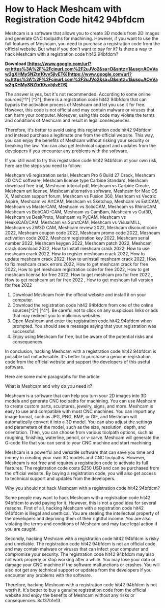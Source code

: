 
 
# How to Hack Meshcam with Registration Code hit42 94bfdcm
 
Meshcam is a software that allows you to create 3D models from 2D images and generate CNC toolpaths for machining. However, if you want to use the full features of Meshcam, you need to purchase a registration code from the official website. But what if you don't want to pay for it? Is there a way to hack Meshcam with a registration code hit42 94bfdcm?
 
**Download  [https://www.google.com/url?q=https%3A%2F%2Fcinurl.com%2F2uJVo2&sa=D&sntz=1&usg=AOvVaw2gXHMySNZtn10vv5jIvET6](https://www.google.com/url?q=https%3A%2F%2Fcinurl.com%2F2uJVo2&sa=D&sntz=1&usg=AOvVaw2gXHMySNZtn10vv5jIvET6)**


 
The answer is yes, but it's not recommended. According to some online sources[^1^] [^2^], there is a registration code hit42 94bfdcm that can bypass the activation process of Meshcam and let you use it for free. However, this code is not official and may contain malware or viruses that can harm your computer. Moreover, using this code may violate the terms and conditions of Meshcam and result in legal consequences.
 
Therefore, it's better to avoid using this registration code hit42 94bfdcm and instead purchase a legitimate one from the official website. This way, you can enjoy the benefits of Meshcam without risking your security or breaking the law. You can also get technical support and updates from the developers if you encounter any problems with the software.
 
If you still want to try this registration code hit42 94bfdcm at your own risk, here are the steps you need to follow:
 
Meshcam v6 registration serial,  Meshcam Pro 6 Build 27 Crack,  Meshcam 3D CNC software,  Meshcam license type Carbide Standard,  Meshcam download free trial,  Meshcam tutorial pdf,  Meshcam vs Carbide Create,  Meshcam art license,  Meshcam alternative software,  Meshcam for Mac OS X,  Meshcam support forum,  Meshcam vs Fusion 360,  Meshcam vs Vectric Aspire,  Meshcam vs ArtCAM,  Meshcam vs Sketchup,  Meshcam vs EstlCAM,  Meshcam vs MasterCAM,  Meshcam vs SolidCAM,  Meshcam vs RhinoCAM,  Meshcam vs BobCAD-CAM,  Meshcam vs CamBam,  Meshcam vs Cut3D,  Meshcam vs DeskProto,  Meshcam vs PyCAM,  Meshcam vs HeeksCAD/CAM,  Meshcam vs SprutCAM,  Meshcam vs VisualMILL,  Meshcam vs ZW3D CAM,  Meshcam review 2022,  Meshcam discount code 2022,  Meshcam coupon code 2022,  Meshcam promo code 2022,  Meshcam activation code 2022,  Meshcam registration key 2022,  Meshcam serial number 2022,  Meshcam keygen 2022,  Meshcam patch 2022,  Meshcam crack download 2022,  How to install meshcam crack 2022,  How to use meshcam crack 2022,  How to register meshcam crack 2022,  How to update meshcam crack 2022,  How to uninstall meshcam crack 2022,  How to fix meshcam crack errors 2022,  How to get meshcam crack for free 2022,  How to get meshcam registration code for free 2022,  How to get meshcam license for free 2022,  How to get meshcam pro for free 2022 ,  How to get meshcam art for free 2022 ,  How to get meshcam full version for free 2022
 
1. Download Meshcam from the official website and install it on your computer.
2. Download the registration code hit42 94bfdcm from one of the online sources[^2^] [^4^]. Be careful not to click on any suspicious links or ads that may redirect you to malicious websites.
3. Open Meshcam and enter the registration code hit42 94bfdcm when prompted. You should see a message saying that your registration was successful.
4. Enjoy using Meshcam for free, but be aware of the potential risks and consequences.

In conclusion, hacking Meshcam with a registration code hit42 94bfdcm is possible but not advisable. It's better to purchase a genuine registration code from the official website and support the developers of this useful software.

Here are some more paragraphs for the article:
 
What is Meshcam and why do you need it?
 
Meshcam is a software that can help you turn your 2D images into 3D models and generate CNC toolpaths for machining. You can use Meshcam to create custom parts, sculptures, jewelry, signs, and more. Meshcam is easy to use and compatible with most CNC machines. You can import any image format, such as JPG, PNG, BMP, or GIF, and Meshcam will automatically convert it into a 3D model. You can also adjust the settings and parameters of the model, such as the size, resolution, depth, and orientation. Then, you can choose from various toolpath options, such as roughing, finishing, waterline, pencil, or v-carve. Meshcam will generate the G-code file that you can send to your CNC machine and start machining.
 
Meshcam is a powerful and versatile software that can save you time and money in creating your own 3D models and CNC toolpaths. However, Meshcam is not free and requires a registration code to activate its full features. The registration code costs $250 USD and can be purchased from the official website. By buying a registration code, you will also get access to technical support and updates from the developers.
 
Why you should not hack Meshcam with a registration code hit42 94bfdcm?
 
Some people may want to hack Meshcam with a registration code hit42 94bfdcm to avoid paying for it. However, this is not a good idea for several reasons. First of all, hacking Meshcam with a registration code hit42 94bfdcm is illegal and unethical. You are stealing the intellectual property of the developers and depriving them of their rightful income. You are also violating the terms and conditions of Meshcam and may face legal action if you are caught.
 
Secondly, hacking Meshcam with a registration code hit42 94bfdcm is risky and unreliable. The registration code hit42 94bfdcm is not an official code and may contain malware or viruses that can infect your computer and compromise your security. The registration code hit42 94bfdcm may also not work properly or stop working after a while. You may lose your data or damage your CNC machine if the software malfunctions or crashes. You will also not get any technical support or updates from the developers if you encounter any problems with the software.
 
Therefore, hacking Meshcam with a registration code hit42 94bfdcm is not worth it. It's better to buy a genuine registration code from the official website and enjoy the benefits of Meshcam without any risks or consequences.
 8cf37b1e13
 
